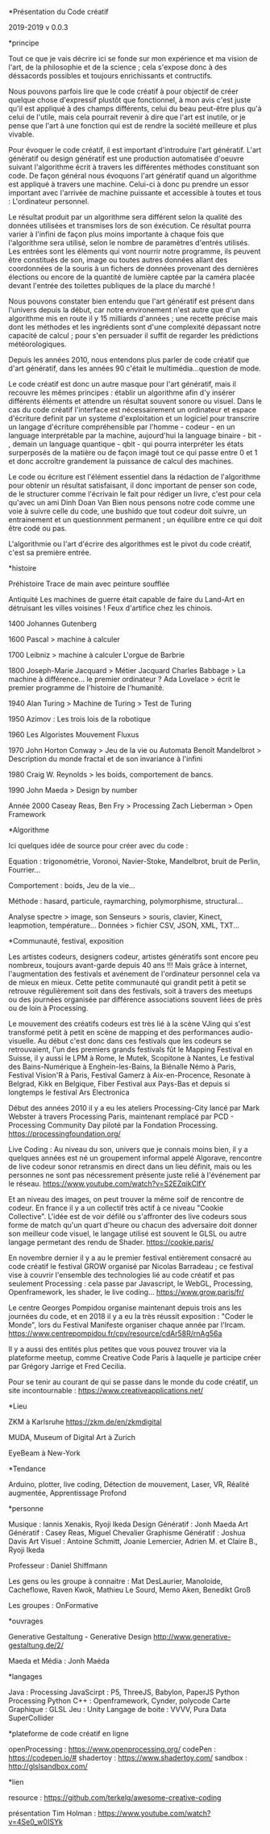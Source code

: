 *Présentation du Code créatif

2019-2019
v 0.0.3


*principe

Tout ce que je vais décrire ici se fonde sur mon expérience et ma vision de l'art, de la philosophie et de la science ; cela s'expose donc à des déssacords possibles et toujours enrichissants et contructifs.

Nous pouvons parfois lire que le code créatif à pour objectif de créer quelque chose d'expressif plustôt que fonctionnel, à mon avis c'est juste qu'il est appliqué à des champs différents, celui du beau peut-être plus qu'à celui de l'utile, mais cela pourrait revenir à dire que l'art est inutile, or je pense que l'art à une fonction qui est de rendre la société meilleure et plus vivable.

Pour évoquer le code créatif, il est important d'introduire l'art génératif. L'art génératif ou design génératif est une production automatisée d'oeuvre suivant l'algorithme écrit à travers les différentes méthodes constituant son code.
De façon général nous évoquons l'art génératif quand un algorithme est appliqué à travers une machine. Celui-ci à donc pu prendre un essor important avec l'arrivée de machine puissante et accessible à toutes et tous : L'ordinateur personnel.


Le résultat produit par un algorithme sera différent selon la qualité des données utilisées et transmises lors de son éxécution. Ce résultat pourra varier à l'infini de façon plus moins importante à chaque fois que l'algorithme sera utilisé, selon le nombre de paramètres d'entrés utilisés. Les entrées sont les éléments qui vont nourrir notre programme, ils peuvent être constitués de son, image ou toutes autres données allant des coordonnées de la souris à un fichers de données provenant des dernières élections ou encore de la quantité de lumière captée par la caméra placée devant l'entrée des toilettes publiques de la place du marché !


Nous pouvons constater bien entendu que l'art génératif est présent dans l'univers depuis la début, car notre environement n'est autre que d'un algorithme mis en route il y 15 milliards d'années ; une recette précise mais dont les méthodes et les ingrédients sont d'une complexité dépassant notre capacité de calcul ; pour s'en persuader il suffit de regarder les prédictions météorologiques.

Depuis les années 2010, nous entendons plus parler de code créatif que d'art génératif, dans les années 90 c'était le multimédia...question de mode.

Le code créatif est donc un autre masque pour l'art génératif, mais il recouvre les mêmes principes : établir un algorithme afin d'y insérer différents éléments et attendre un résultat souvent sonore ou visuel. Dans le cas du code créatif l'interface est nécessairement un ordinateur et espace d'écriture definit par un systeme d'exploitation et un logiciel pour transcrire un langage d'écriture compréhensible par l'homme - codeur - en un language interprétable par la machine, aujourd'hui la language binaire - bit - , demain un language quantique - qbit - qui pourra interpréter les états surperposés de la matière ou de façon imagé tout ce qui passe entre 0 et 1 et donc accroître grandement la puissance de calcul des machines.

Le code ou écriture est l'élément essentiel dans la rédaction de l'algorithme pour obtenir un résultat satisfaisant, il donc important de penser son code, de le structurer comme l'écrivain le fait pour rédiger un livre, c'est pour cela qu'avec un ami Dinh Doan Van Bien nous pensons notre code comme une voie à suivre celle du code, une bushido que tout codeur doit suivre, un entrainement et un questionnment permanent ; un équilibre entre ce qui doit être codé ou pas.

<!-- Le but du code d'écrire une methode qui traduira une équation, un design, un objectif de tel façon que l'introduction d'éléments externes se fasse de façon simple et efficace. -->

L'algorithmie ou l'art d'écrire des algorithmes est le pivot du code créatif, c'est sa première entrée.



*histoire


Préhistoire
Trace de main avec peinture soufflée

Antiquité
Les machines de guerre était capable de faire du Land-Art en détruisant les villes voisines !
Feux d'artifice chez les chinois.

1400
Johannes Gutenberg

1600
Pascal > machine à calculer

1700
Leibniz > machine à calculer
L'orgue de Barbrie

1800
Joseph-Marie Jacquard > Métier Jacquard
Charles Babbage > La machine à différence... le premier ordinateur ?
Ada Lovelace > écrit le premier programme de l'histoire de l'humanité.

1940
Alan Turing > Machine de Turing > Test de Turing

1950
Azimov : Les trois lois de la robotique

1960
Les Algoristes
Mouvement Fluxus

1970
John Horton Conway > Jeu de la vie ou Automata
Benoît Mandelbrot > Description du monde fractal et de son invariance à l'infini

1980
Craig W. Reynolds > les boids, comportement de bancs.

1990
John Maeda > Design by number

Année 2000
Caseay Reas, Ben Fry > Processing
Zach Lieberman > Open Framework



<!-- *Les chemins

Classic Coding
Live coding 
Apprentissage profond - Machine learning
RayMarching
3D -->

*Algorithme

Ici quelques idée de source pour créer avec du code :

Equation : 
trigonométrie, Voronoi, Navier-Stoke, Mandelbrot, bruit de Perlin, Fourrier...

Comportement : 
boids, Jeu de la vie...

Méthode : 
hasard, particule, raymarching, polymorphisme, structural...

Analyse 
spectre > image, son 
Senseurs > souris, clavier, Kinect, leapmotion, température...
Données > fichier CSV, JSON, XML, TXT...



<!-- Le code créatif agit souvent comme un détournement d'algorithme par l'insertion d'éléments variés,  -->

*Communauté, festival, exposition

Les artistes codeurs, designers codeur, artistes génératifs sont encore peu nombreux, toujours avant-garde depuis 40 ans !!! Mais grâce à internet, l'augmentation des festivals et avénement de l'ordinateur personnel cela va de mieux en mieux.
Cette petite communauté qui grandit petit à petit se retrouve régulièrement soit dans des festivals, soit à travers des meetups ou des journées organisée par différence associations souvent liées de près ou de loin à Processing.

Le mouvement des créatifs codeurs est très lié à la scène VJing qui s'est transformé petit à petit en scène de mapping et des performances audio-visuelle.
Au début c'est donc dans ces festivals que les codeurs se retrouvaient, l'un des premiers grands festivals fût le Mapping Festival en Suisse, il y aussi le LPM à Rome, le Mutek, Scopitone à Nantes, Le festival des Bains-Numérique à Enghein-les-Bains, la Biénalle Némo à Paris, Festival Vision'R à Paris, Festival Gamerz à Aix-en-Procence, Resonate à Belgrad, Kikk en Belgique, Fiber Festival aux Pays-Bas et depuis si longtemps le festival Ars Electronica

Début des années 2010 il y a eu les ateliers Processing-City lancé par Mark Webster à travers Processing Paris, maintenant remplacé par PCD - Processing Community Day piloté par la Fondation Processing.
https://processingfoundation.org/

Live Coding :
Au niveau du son, univers que je connais moins bien, il y a quelques années est né un groupement informal appelé Algorave, rencontre de live codeur sonor retransmis en direct dans un lieu définit, mais ou les personnes ne sont pas nécessrement présente juste relié à l'événement par le réseau.
https://www.youtube.com/watch?v=S2EZqikCIfY

Et an niveau des images, on peut trouver la même soif de rencontre de codeur. En france il y a un collectif très actif à ce niveau "Cookie Collective". L'idée est de voir défilé ou s'affronter des live codeurs sous forme de match qu'un quart d'heure ou chacun des adversaire doit donner son meilleur code visuel, le langage utilisé est souvent le GLSL ou autre langage permetant des rendu de Shader.
https://cookie.paris/

En novembre dernier il y a au le premier festival entièrement consacré au code créatif le festival GROW organisé par Nicolas Barradeau ; ce festival vise à couvrir l'ensemble des technologies lié au code créatif et pas seulement Processing : cela passe par Javascript, le WebGL, Processing, Openframework, les shader, le live coding...
https://www.grow.paris/fr/


Le centre Georges Pompidou organise maintenant depuis trois ans les journées du code, et en 2018 il y a eu la très réussit exposition : "Coder le Monde", lors du Festival Manifeste organiser chaque année par l'Ircam.
https://www.centrepompidou.fr/cpv/resource/cdAr58R/rnAg56a

Il y a aussi des entités plus petites que vous pouvez trouver via la plateforme meetup, comme Creative Code Paris à laquelle je participe créer par Grégory Jarrige et Fred Cecilia.


Pour se tenir au courant de qui se passe dans le monde du code créatif, un site incontournable :
https://www.creativeapplications.net/


*Lieu

ZKM à Karlsruhe
https://zkm.de/en/zkmdigital

MUDA, Museum of Digital Art à Zurich

EyeBeam à New-York

*Tendance

Arduino, plotter, live coding, Détection de mouvement, Laser, VR, Réalité augmentée, Apprentissage Profond




*personne

Musique : Iannis Xenakis, Ryoji Ikeda
Design Génératif : Jonh Maeda
Art Génératif : Casey Reas, Miguel Chevalier
Graphisme Génératif : Joshua Davis
Art Visuel : Antoine Schmitt, Joanie Lemercier, Adrien M. et Claire B., Ryoji Ikeda

Professeur : Daniel Shiffmann

Les gens ou les groupe à connaitre :
Mat DesLaurier, Manoloide, Cacheflowe, Raven Kwok, Mathieu Le Sourd, Memo Aken, Benedikt Groß

Les groupes : 
OnFormative

*ouvrages

Generative Gestaltung - Generative Design
http://www.generative-gestaltung.de/2/

Maeda et Média : Jonh Maéda

*langages

Java : Processing 
JavaScirpt : P5, ThreeJS, Babylon, PaperJS
Python Processing Python
C++ : Openframework, Cynder, polycode
Carte Graphique : GLSL
Jeu : Unity
Langage de boite : VVVV, Pura Data
SuperCollider


*plateforme de code créatif en ligne

openProcessing : https://www.openprocessing.org/
codePen : https://codepen.io/#
shadertoy : https://www.shadertoy.com/
sandbox : http://glslsandbox.com/


*lien

resource : https://github.com/terkelg/awesome-creative-coding

présentation Tim Holman : https://www.youtube.com/watch?v=4Se0_w0ISYk



